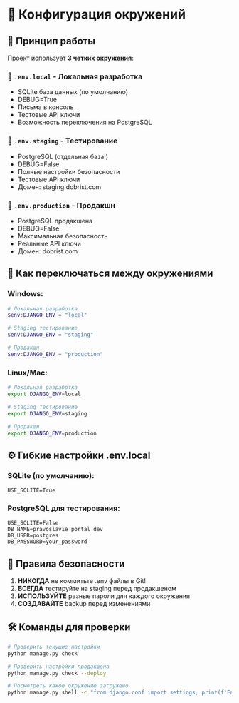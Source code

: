 # 📁 Конфигурация окружений

## 🎯 Принцип работы

Проект использует **3 четких окружения**:

### 🔧 `.env.local` - Локальная разработка
- SQLite база данных (по умолчанию)
- DEBUG=True
- Письма в консоль
- Тестовые API ключи
- Возможность переключения на PostgreSQL

### 🧪 `.env.staging` - Тестирование
- PostgreSQL (отдельная база!)
- DEBUG=False
- Полные настройки безопасности
- Тестовые API ключи
- Домен: staging.dobrist.com

### 🚀 `.env.production` - Продакшн
- PostgreSQL продакшена
- DEBUG=False
- Максимальная безопасность
- Реальные API ключи
- Домен: dobrist.com

## 🔄 Как переключаться между окружениями

### Windows:
```powershell
# Локальная разработка
$env:DJANGO_ENV = "local"

# Staging тестирование
$env:DJANGO_ENV = "staging"

# Продакшн
$env:DJANGO_ENV = "production"
```

### Linux/Mac:
```bash
# Локальная разработка
export DJANGO_ENV=local

# Staging тестирование
export DJANGO_ENV=staging

# Продакшн
export DJANGO_ENV=production
```

## ⚙️ Гибкие настройки .env.local

### SQLite (по умолчанию):
```env
USE_SQLITE=True
```

### PostgreSQL для тестирования:
```env
USE_SQLITE=False
DB_NAME=pravoslavie_portal_dev
DB_USER=postgres
DB_PASSWORD=your_password
```

## 🚨 Правила безопасности

1. **НИКОГДА** не коммитьте .env файлы в Git!
2. **ВСЕГДА** тестируйте на staging перед продакшеном
3. **ИСПОЛЬЗУЙТЕ** разные пароли для каждого окружения
4. **СОЗДАВАЙТЕ** backup перед изменениями

## 🛠️ Команды для проверки

```bash
# Проверить текущие настройки
python manage.py check

# Проверить настройки продакшена
python manage.py check --deploy

# Посмотреть какое окружение загружено
python manage.py shell -c "from django.conf import settings; print(f'Environment: {getattr(settings, \"ENVIRONMENT\", \"НЕ ОПРЕДЕЛЕН\")}');"
```